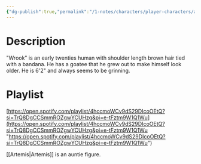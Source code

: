 ```yaml
---
{"dg-publish":true,"permalink":"/1-notes/characters/player-characters/atticus-wrookery/"}
---
```


# Description
"Wrook" is an early twenties human with shoulder length brown hair tied with a bandana. 
He has a goatee that he grew out to make himself look older. 
He is 6'2" and always seems to be grinning.

# Playlist
[https://open.spotify.com/playlist/4hccmoWCv9dS29DIcoOEtQ?si=TrQ8DgCCSmmROZgwYCUHzg&pi=e-tFztm9W1Q1Wu](https://open.spotify.com/playlist/4hccmoWCv9dS29DIcoOEtQ?si=TrQ8DgCCSmmROZgwYCUHzg&pi=e-tFztm9W1Q1Wu "https://open.spotify.com/playlist/4hccmoWCv9dS29DIcoOEtQ?si=TrQ8DgCCSmmROZgwYCUHzg&pi=e-tFztm9W1Q1Wu")

[[Artemis\|Artemis]] is an auntie figure.
 